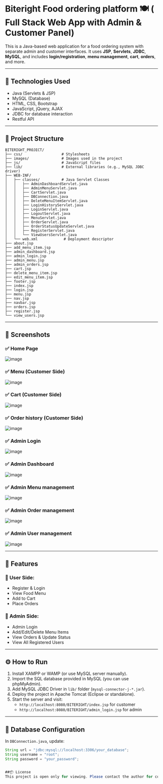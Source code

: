 # Biteright Food ordering platform 🍽️ ( Full Stack Web App with Admin & Customer Panel)

This is a Java-based web application for a food ordering system with separate admin and customer interfaces. It uses **JSP**, **Servlets**, **JDBC**, **MySQL**, and includes **login/registration**, **menu management**, **cart**, **orders**, and more.

---

## 🔧 Technologies Used

- Java (Servlets & JSP)
- MySQL (Database)
- HTML, CSS, Bootstrap
- JavaScript, jQuery, AJAX
- JDBC for database interaction
- Restful API

---
## 📁 Project Structure

```
BITERIGHT_PROJECT/
├── css/                  # Stylesheets
├── images/               # Images used in the project
├── js/                   # JavaScript files
├── lib/                  # External libraries (e.g., MySQL JDBC driver)
├── WEB-INF/
│   ├── classes/          # Java Servlet Classes
│   │   ├── AdminDashboardServlet.java
│   │   ├── AdminMenuServlet.java
│   │   ├── CartServlet.java
│   │   ├── DBConnection.java
│   │   ├── DeleteMenuItemServlet.java
│   │   ├── LoginHistoryServlet.java
│   │   ├── LoginServlet.java
│   │   ├── LogoutServlet.java
│   │   ├── MenuServlet.java
│   │   ├── OrderServlet.java
│   │   ├── OrderStatusUpdateServlet.java
│   │   ├── RegisterServlet.java
│   │   └── ViewUsersServlet.java
│   └── web.xml            # Deployment descriptor
├── about.jsp
├── add_menu_item.jsp
├── admin_dashboard.jsp
├── admin_login.jsp
├── admin_menu.jsp
├── admin_orders.jsp
├── cart.jsp
├── delete_menu_item.jsp
├── edit_menu_item.jsp
├── footer.jsp
├── index.jsp
├── login.jsp
├── menu.jsp
├── nav.jsp
├── navbar.jsp
├── orders.jsp
├── register.jsp
└── view_users.jsp
```

---

## 📸 Screenshots

### ✅ Home Page
![image](https://github.com/user-attachments/assets/c2187159-5e57-4574-8d06-04b2546baa52)


### ✅ Menu (Customer Side)
![image](https://github.com/user-attachments/assets/32a37d1b-d182-4db8-a51a-bd47ba8b0f43)


### ✅ Cart (Customer Side)
![image](https://github.com/user-attachments/assets/81d04d48-1162-46c7-9940-8e7235ddd53f)


### ✅ Order history (Customer Side)
![image](https://github.com/user-attachments/assets/32b1ed8e-0ec7-4495-93f0-81604af3f45e)

### ✅ Admin Login
![image](https://github.com/user-attachments/assets/b9325b55-a37b-47c3-9bf6-94f9395a29da)


### ✅ Admin Dashboard
![image](https://github.com/user-attachments/assets/d9386b58-deb6-4425-b616-02839896d9f3)


### ✅ Admin Menu management
![image](https://github.com/user-attachments/assets/ed6f29ae-3955-4b75-a74d-6f0d402d89c3)


### ✅ Admin Order management
![image](https://github.com/user-attachments/assets/cd6f5d80-520f-4b89-8b48-e054aef81492)


### ✅ Admin User management
![image](https://github.com/user-attachments/assets/7bf5a9f2-95ef-4853-b607-a0705231c1e9)



---

## 🚀 Features

### 👤 User Side:
- Register & Login
- View Food Menu
- Add to Cart
- Place Orders

### 🔐 Admin Side:
- Admin Login
- Add/Edit/Delete Menu Items
- View Orders & Update Status
- View All Registered Users

---

## ⚙️ How to Run

1. Install XAMPP or WAMP (or use MySQL server manually).
2. Import the SQL database provided in MySQL (you can use phpMyAdmin).
3. Add MySQL JDBC Driver in `lib/` folder (`mysql-connector-j-*.jar`).
4. Deploy the project in Apache Tomcat (Eclipse or standalone).
5. Start the server and visit:  
   - `http://localhost:8080/BITERIGHT/index.jsp` for customer  
   - `http://localhost:8080/BITERIGHT/admin_login.jsp` for admin

---

## 💾 Database Configuration

In `DBConnection.java`, update:

```java
String url = "jdbc:mysql://localhost:3306/your_database";
String username = "root";
String password = "your_password";


##📦 License
This project is open only for viewing. Please contact the author for commercial use.

